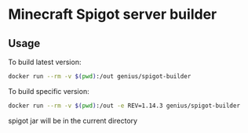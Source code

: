 # Minecraft Spigot server builder

## Usage

To build latest version:
```sh
docker run --rm -v $(pwd):/out genius/spigot-builder
```

To build specific version:
```sh
docker run --rm -v $(pwd):/out -e REV=1.14.3 genius/spigot-builder
```

spigot jar will be in the current directory
